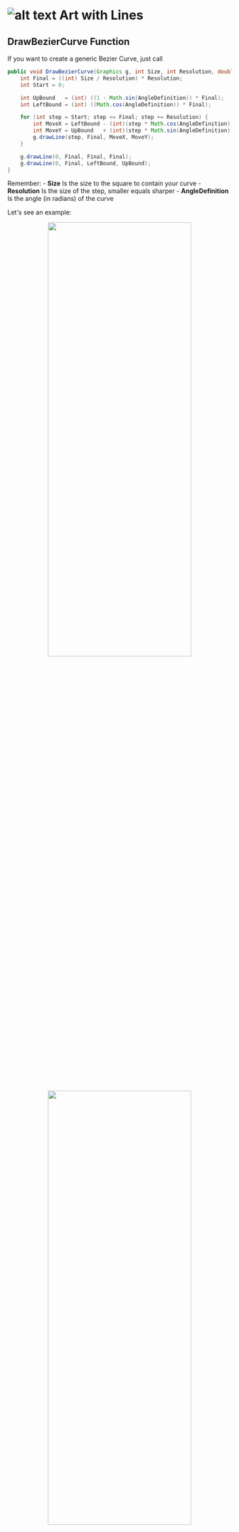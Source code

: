 # ![alt text](https://secure.gravatar.com/blavatar/4560c02ab420ca3cefc52ab44e8aefc1?s=32) Art with Lines




## DrawBezierCurve Function

If you want to create a generic Bezier Curve, just call
```java
public void DrawBezierCurve(Graphics g, int Size, int Resolution, double AngleDefinition) {
    int Final = ((int) Size / Resolution) * Resolution;
    int Start = 0;

    int UpBound   = (int) ((1 - Math.sin(AngleDefinition)) * Final);
    int LeftBound = (int) ((Math.cos(AngleDefinition)) * Final);

    for (int step = Start; step <= Final; step += Resolution) {
        int MoveX = LeftBound - (int)(step * Math.cos(AngleDefinition));
        int MoveY = UpBound   + (int)(step * Math.sin(AngleDefinition));
        g.drawLine(step, Final, MoveX, MoveY);
    }

    g.drawLine(0, Final, Final, Final);
    g.drawLine(0, Final, LeftBound, UpBound);
}
``` 

Remember:
	- **Size** Is the size to the square to contain your curve
	- **Resolution** Is the size of the step, smaller equals sharper
	- **AngleDefinition** Is the angle (in radians) of the curve

Let's see an example:
<center>	
	<img src="Graphics/BezierCurveExample01.png" width="80%" height="50%">
</center>

<center>	
	<img src="Graphics/BezierCurveExample02.png" width="80%" height="50%">
</center>

<center>	
	<img src="Graphics/BezierCurveExample03.png" width="80%" height="50%">
</center>


## Art with Lines (Bad Examples)
<center>	
	<img src="Graphics/Art1.png" width="80%" height="50%">
	<img src="Graphics/Art2.png" width="80%" height="50%">
	<img src="Graphics/Art3.png" width="80%" height="50%">
    <img src="Graphics/Art4.png" width="80%" height="50%">
    <img src="Graphics/Art6.png" width="80%" height="50%">
	<img src="Graphics/Artx.png" width="80%" height="50%">
</center>

